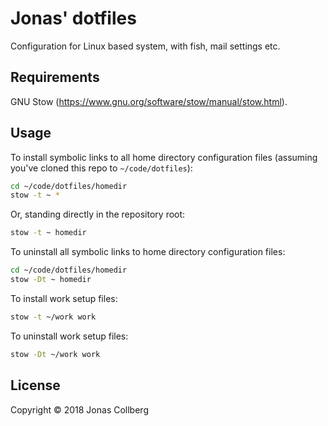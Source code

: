 # Jonas' dotfiles

Configuration for Linux based system, with fish, mail settings etc.

## Requirements

GNU Stow (https://www.gnu.org/software/stow/manual/stow.html).

## Usage

To install symbolic links to all home directory configuration files (assuming
you've cloned this repo to `~/code/dotfiles`):

```bash
cd ~/code/dotfiles/homedir
stow -t ~ *
```

Or, standing directly in the repository root:

```bash
stow -t ~ homedir
```

To uninstall all symbolic links to home directory configuration files:

```bash
cd ~/code/dotfiles/homedir
stow -Dt ~ homedir
```

To install work setup files:
```bash
stow -t ~/work work
```

To uninstall work setup files:

```bash
stow -Dt ~/work work
```

## License

Copyright © 2018 Jonas Collberg
